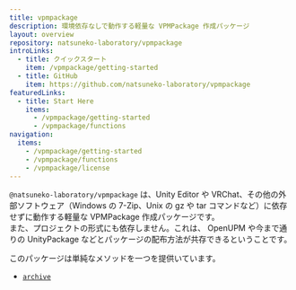 ```yaml
---
title: vpmpackage
description: 環境依存なしで動作する軽量な VPMPackage 作成パッケージ
layout: overview
repository: natsuneko-laboratory/vpmpackage
introLinks:
  - title: クイックスタート
    item: /vpmpackage/getting-started
  - title: GitHub
    item: https://github.com/natsuneko-laboratory/vpmpackage
featuredLinks:
  - title: Start Here
    items:
      - /vpmpackage/getting-started
      - /vpmpackage/functions
navigation:
  items:
    - /vpmpackage/getting-started
    - /vpmpackage/functions
    - /vpmpackage/license
---
```


`@natsuneko-laboratory/vpmpackage` は、Unity Editor や VRChat、その他の外部ソフトウェア（Windows の 7-Zip、Unix の gz や tar コマンドなど）に依存せずに動作する軽量な VPMPackage 作成パッケージです。  
また、プロジェクトの形式にも依存しません。これは、 OpenUPM や今まで通りの UnityPackage などとパッケージの配布方法が共存できるということです。

このパッケージは単純なメソッドを一つを提供いています。

- [`archive`](/vpmpackage/functions/archive)
